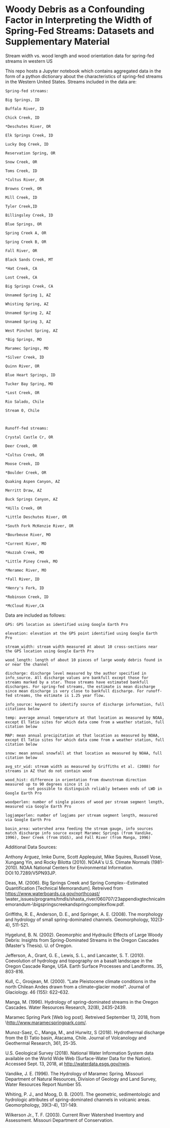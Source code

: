 # Woody Debris as a Confounding Factor in Interpreting the Width of Spring-Fed Streams: Datasets and Supplementary Material
Stream width vs. wood length and wood orientation data for spring-fed streams in western US

This repo hosts a Jupyter notebook which contains aggregated data in the form of a python dictionary about the characteristics of 
spring-fed streams in the Western United States. Streams included in the data are:
  
  	Spring-fed streams:
	
	Big Springs, ID
  
	Buffalo River, ID
  
	Chick Creek, ID
  
	*Deschutes River, OR
  
	Elk Springs Creek, ID
  
	Lucky Dog Creek, ID
	
	Reservation Spring, OR
  
	Snow Creek, OR
  
	Toms Creek, ID
  
	*Cultus River, OR
  
	Browns Creek, OR
  
	Mill Creek, ID
  
	Tyler Creek,ID
  
	Billingsley Creek, ID
  
	Blue Springs, OR
  
	Spring Creek A, OR
  
	Spring Creek B, OR
  
	Fall River, OR
  
	Black Sands Creek, MT
  
	*Hat Creek, CA
  
	Lost Creek, CA
  
	Big Springs Creek, CA
  
	Unnamed Spring 1, AZ
  
	Whisting Spring, AZ
  
	Unnamed Spring 2, AZ
  
	Unnamed Spring 3, AZ
  
	West Pinchot Spring, AZ
  
	*Big Springs, MO
  
	Maramec Springs, MO
  
	*Silver Creek, ID
	
	Quinn River, OR
	
	Blue Heart Springs, ID
	
	Tucker Bay Spring, MO
	
	*Lost Creek, OR
	
	Rio Salado, Chile
	
	Stream 0, Chile
	
	
	
	Runoff-fed streams:
  
	Crystal Castle Cr, OR
  
	Deer Creek, OR
  
	*Cultus Creek, OR
  
	Moose Creek, ID
	
	*Boulder Creek, OR
	
	Quaking Aspen Canyon, AZ
	
	Merritt Draw, AZ
	
	Buck Springs Canyon, AZ
	
	*Hills Creek, OR
	
	*Little Deschutes River, OR
	
	*South Fork McKenzie River, OR
	
	*Bourbeuse River, MO
	
	*Current River, MO
	
	*Huzzah Creek, MO
	
	*Little Piney Creek, MO
	
	*Meramec River, MO
	
	*Fall River, ID
	
	*Henry's Fork, ID
	
	*Robinson Creek, ID
	
	*McCloud River,CA
	
Data are included as follows:


	GPS: GPS location as identified using Google Earth Pro
  
	elevation: elevation at the GPS point identified using Google Earth Pro
  
	stream_width: stream width measured at about 10 cross-sections near the GPS location using Google Earth Pro
  
	wood_length: length of about 10 pieces of large woody debris found in or near the channel
  
	discharge: discharge level measured by the author specified in info_source. All discharge values are bankfull except those for streams marked by a star. Those streams have estimated bankfull discharges. For spring-fed streams, the estimate is mean discharge since mean discharge is very close to bankfull discharge. For runoff-fed streams, the estimate is 1.25 year flow.
  
	info_source: keyword to identify source of discharge information, full citations below
  
	temp: average annual temperature at that location as measured by NOAA, except El Tatio sites for which data come from a weather station, full citation below
  
	MAP: mean annual precipitation at that location as measured by NOAA, except El Tatio sites for which data come from a weather station, full citation below
  
	snow: mean annual snowfall at that location as measured by NOAA, full citation below
  
	avg_str_wid: stream width as measured by Griffiths et al. (2008) for streams in AZ that do not contain wood
  
	wood_hist: difference in orientation from downstream direction measured up to 90 degrees since it is
              not possible to distinguish reliably between ends of LWD in Google Earth Pro
	      
	woodperlen: number of single pieces of wood per stream segment length, measured via Google Earth Pro
	
	logjamperlen: number of logjams per stream segment length, measured via Google Earth Pro
	
	basin_area: watershed area feeding the stream gauge, info sources match discharge info source except Maramec Springs (from Vandike, 1996), Deer Creek (from USGS), and Fall River (from Manga, 1996)
	
              
Additional Data Sources:

Anthony Arguez, Imke Durre, Scott Applequist, Mike Squires, Russell Vose, Xungang Yin, and Rocky Bilotta (2010). 
	NOAA's U.S. Climate Normals (1981-2010). NOAA National Centers for Environmental Information. DOI:10.7289/V5PN93JP.
	
Deas, M. (2006). Big Springs Creek and Spring Complex--Estimated Quantification [Technical Memorandum]. 
  Retreived from https://www.waterboards.ca.gov/northcoast/ \\water\_issues/programs/tmdls/shasta\_river/060707/23appendixgtechnicalmemorandum-\\bigspringscreekandspringcomplexflow.pdf.

Griffiths, R. E., Anderson, D. E., and Springer, A. E. (2008). The morphology and hydrology of small 
  spring-dominated channels. Geomorphology, 102(3-4), 511-521.

Hygelund, B. N. (2002). Geomorphic and Hydraulic Effects of Large Woody Debris: Insights from Spring-Dominated Streams 
  in the Oregon Cascades (Master's Thesis). U. of Oregon.
  
Jefferson, A., Grant, G. E., Lewis, S. L., and Lancaster, S. T. (2010). Coevolution of hydrology and topography on a basalt 
  landscape in the Oregon Cascade Range, USA. Earth Surface Processes and Landforms. 35, 803-816.
  
Kull, C., Grosjean, M. (2000). "Late Pleistocene climate conditions in the north Chilean Andes drawn from a climate–glacier 
  model". Journal of Glaciology. 46 (155): 622–632.

Manga, M. (1996). Hydrology of spring-dominated streams in the Oregon Cascades. Water Resources Research, 32(8), 2435-2439.

Maramec Spring Park [Web log post]. Retreived September 13, 2018, from \\http://www.maramecspringpark.com/.

Munoz-Saez, C., Manga, M., and Hurwitz, S (2018). Hydrothermal discharge from the El Tatio basin, Atacama, Chile. 
  Journal of Volcanology and Geothermal Research, 361, 25-35.

U.S. Geological Survey (2018). National Water Information System data available on the World Wide Web 
  (Surface-Water Data for the Nation). Accessed Sept. 13, 2018, at http://waterdata.esgs.gov/nwis.
  
Vandike, J. E. (1996). The Hydrology of Maramec Spring. Missouri Department of Natural Resources, Division of 
  Geology and Land Survey, Water Resources Report Number 55.

Whiting, P. J., and Moog, D. B. (2001). The geometric, sedimentologic and hydrologic attributes of spring-dominated 
  channels in volcanic areas. Geomorphology, 39(3-4), 131-149.
  
Wilkerson Jr., T. F. (2003). Current River Watershed Inventory and Assessment. Missouri Department of Conservation.
